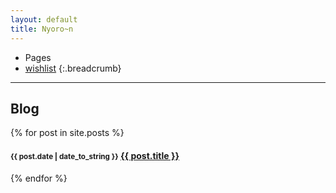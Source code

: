 ```yaml
---
layout: default
title: Nyoro~n
---
```


* Pages
* [wishlist](wishlist.html) 
{:.breadcrumb}

<hr>
<h2>Blog</h2>
<div class="list-group">
    {% for post in site.posts %}
    <div class="list-group-item"><h4><small>{{ post.date | date_to_string }}</small>&nbsp;<a href="{{ post.url }}">{{ post.title }}</a></h4></div>
    {% endfor %}
</div>
